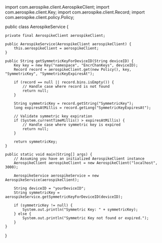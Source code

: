 import com.aerospike.client.AerospikeClient;
import com.aerospike.client.Key;
import com.aerospike.client.Record;
import com.aerospike.client.policy.Policy;

public class AerospikeService {

    private final AerospikeClient aerospikeClient;

    public AerospikeService(AerospikeClient aerospikeClient) {
        this.aerospikeClient = aerospikeClient;
    }

    public String getSymmetricKeyForDeviceID(String deviceID) {
        Key key = new Key("namespace", "EncrChanKeys", deviceID);
        Record record = aerospikeClient.get(new Policy(), key, "SymmetricKey", "SymmetricKeyExpiresAt");

        if (record == null || record.bins.isEmpty()) {
            // Handle case where record is not found
            return null;
        }

        String symmetricKey = record.getString("SymmetricKey");
        long expiresAtMillis = record.getLong("SymmetricKeyExpiresAt");

        // Validate symmetric key expiration
        if (System.currentTimeMillis() > expiresAtMillis) {
            // Handle case where symmetric key is expired
            return null;
        }

        return symmetricKey;
    }

    public static void main(String[] args) {
        // Assuming you have an initialized AerospikeClient instance
        AerospikeClient aerospikeClient = new AerospikeClient("localhost", 3000);

        AerospikeService aerospikeService = new AerospikeService(aerospikeClient);

        String deviceID = "yourDeviceID";
        String symmetricKey = aerospikeService.getSymmetricKeyForDeviceID(deviceID);

        if (symmetricKey != null) {
            System.out.println("Symmetric Key: " + symmetricKey);
        } else {
            System.out.println("Symmetric Key not found or expired.");
        }
    }
}

